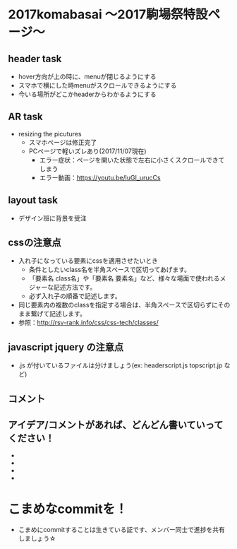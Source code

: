 # 2017komabasai 〜2017駒場祭特設ページ〜

## header task
- hover方向が上の時に、menuが閉じるようにする
- スマホで横にした時menuがスクロールできるようにする
- 今いる場所がどこかheaderからわかるようにする

## AR task
- resizing the picutures
    - スマホページは修正完了
    - PCページで軽いズレあり(2017/11/07現在)
        - エラー症状：ページを開いた状態で左右に小さくスクロールできてしまう
        - エラー動画：https://youtu.be/luGI_urucCs

## layout task
- デザイン班に背景を受注

## cssの注意点
- 入れ子になっている要素にcssを適用させたいとき
    - 条件としたいclass名を半角スペースで区切ってあげます。
    - 「要素名 class名」や「要素名 要素名」など、様々な場面で使われるメジャーな記述方法です。
    - 必ず入れ子の順番で記述します。
- 同じ要素内の複数のclassを指定する場合は、半角スペースで区切らずにそのまま繋げて記述します。
- 参照：http://rsv-rank.info/css/css-tech/classes/

## javascript jquery の注意点
- .js が付いているファイルは分けましょう(ex: headerscript.js topscript.jp など)


## コメント
アイデア/コメントがあれば、どんどん書いていってください！
 -
 -
 -
 -
 -

# こまめなcommitを！
- こまめにcommitすることは生きている証です、メンバー同士で進捗を共有しましょう☆
